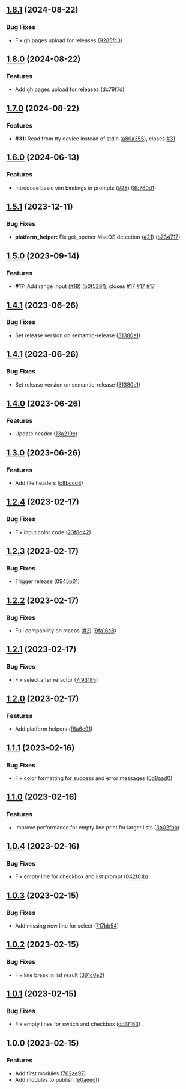 ## [1.8.1](https://github.com/timo-reymann/bash-tui-toolkit/compare/1.8.0...1.8.1) (2024-08-22)


### Bug Fixes

* Fix gh pages upload for releases ([9285fc3](https://github.com/timo-reymann/bash-tui-toolkit/commit/9285fc38c068e4bae57490fd0ecc2c692826d80f))

## [1.8.0](https://github.com/timo-reymann/bash-tui-toolkit/compare/1.7.0...1.8.0) (2024-08-22)


### Features

* Add gh pages upload for releases ([dc79f7d](https://github.com/timo-reymann/bash-tui-toolkit/commit/dc79f7d59a23da3cb960a9a8377a1aad945eeb5e))

## [1.7.0](https://github.com/timo-reymann/bash-tui-toolkit/compare/1.6.0...1.7.0) (2024-08-22)


### Features

* **#31:** Read from tty device instead of stdin ([a80a355](https://github.com/timo-reymann/bash-tui-toolkit/commit/a80a3557e46177feebf6780928647c1e204615f8)), closes [#31](https://github.com/timo-reymann/bash-tui-toolkit/issues/31)

## [1.6.0](https://github.com/timo-reymann/bash-tui-toolkit/compare/1.5.1...1.6.0) (2024-06-13)


### Features

* Introduce basic vim bindings in prompts ([#28](https://github.com/timo-reymann/bash-tui-toolkit/issues/28)) ([8b760d1](https://github.com/timo-reymann/bash-tui-toolkit/commit/8b760d13baab43e8f1d7e2b09d622b759b6acaf2))

## [1.5.1](https://github.com/timo-reymann/bash-tui-toolkit/compare/1.5.0...1.5.1) (2023-12-11)


### Bug Fixes

* **platform_helper:** Fix get_opener MacOS detection ([#21](https://github.com/timo-reymann/bash-tui-toolkit/issues/21)) ([b734717](https://github.com/timo-reymann/bash-tui-toolkit/commit/b7347175fe9deec9bd1aa0a27cdaec339c5597c9))

## [1.5.0](https://github.com/timo-reymann/bash-tui-toolkit/compare/1.4.1...1.5.0) (2023-09-14)


### Features

* **#17:** Add range input ([#18](https://github.com/timo-reymann/bash-tui-toolkit/issues/18)) ([b0f528f](https://github.com/timo-reymann/bash-tui-toolkit/commit/b0f528ff1642083415e5fe3df8607671b9212b01)), closes [#17](https://github.com/timo-reymann/bash-tui-toolkit/issues/17) [#17](https://github.com/timo-reymann/bash-tui-toolkit/issues/17) [#17](https://github.com/timo-reymann/bash-tui-toolkit/issues/17)

## [1.4.1](https://github.com/timo-reymann/bash-tui-toolkit/compare/1.4.0...1.4.1) (2023-06-26)


### Bug Fixes

* Set release version on semantic-release ([31380e1](https://github.com/timo-reymann/bash-tui-toolkit/commit/31380e1205c3265600af0dd0f10b544dc7bad879))

## [1.4.1](https://github.com/timo-reymann/bash-tui-toolkit/compare/1.4.0...1.4.1) (2023-06-26)


### Bug Fixes

* Set release version on semantic-release ([31380e1](https://github.com/timo-reymann/bash-tui-toolkit/commit/31380e1205c3265600af0dd0f10b544dc7bad879))

## [1.4.0](https://github.com/timo-reymann/bash-tui-toolkit/compare/1.3.0...1.4.0) (2023-06-26)


### Features

* Update header ([13a219e](https://github.com/timo-reymann/bash-tui-toolkit/commit/13a219e77245906661419424a60c3c8c736416e1))

## [1.3.0](https://github.com/timo-reymann/bash-tui-toolkit/compare/1.2.4...1.3.0) (2023-06-26)


### Features

* Add file headers ([c8bccd8](https://github.com/timo-reymann/bash-tui-toolkit/commit/c8bccd8ab01ecab8711685cb396736a2b61d24b9))

## [1.2.4](https://github.com/timo-reymann/bash-tui-toolkit/compare/1.2.3...1.2.4) (2023-02-17)


### Bug Fixes

* Fix input color code ([23f8d42](https://github.com/timo-reymann/bash-tui-toolkit/commit/23f8d428981dcc57d1769d020e842e94df7902b7))

## [1.2.3](https://github.com/timo-reymann/bash-tui-toolkit/compare/1.2.2...1.2.3) (2023-02-17)


### Bug Fixes

* Trigger release ([0945b01](https://github.com/timo-reymann/bash-tui-toolkit/commit/0945b01e1bea73c9063f903e8e4adc3632a023c5))

## [1.2.2](https://github.com/timo-reymann/bash-tui-toolkit/compare/1.2.1...1.2.2) (2023-02-17)


### Bug Fixes

* Full compability on macos ([#2](https://github.com/timo-reymann/bash-tui-toolkit/issues/2)) ([9fa16c8](https://github.com/timo-reymann/bash-tui-toolkit/commit/9fa16c82957b58c72b575a40a055e0e5048f72bf))

## [1.2.1](https://github.com/timo-reymann/bash-tui-toolkit/compare/1.2.0...1.2.1) (2023-02-17)


### Bug Fixes

* Fix select after refactor ([7f93185](https://github.com/timo-reymann/bash-tui-toolkit/commit/7f931855a5ddd07ffa35e51c61f9f6263637f073))

## [1.2.0](https://github.com/timo-reymann/bash-tui-toolkit/compare/1.1.1...1.2.0) (2023-02-17)


### Features

* Add platform helpers ([f6a6e91](https://github.com/timo-reymann/bash-tui-toolkit/commit/f6a6e91d2f3dfd2aa1c4366b39ac8ea1de42e4c0))

## [1.1.1](https://github.com/timo-reymann/bash-tui-toolkit/compare/1.1.0...1.1.1) (2023-02-16)


### Bug Fixes

* Fix color formatting for success and error messages ([6d8aad0](https://github.com/timo-reymann/bash-tui-toolkit/commit/6d8aad022e329a0942e43e386cb34f2d458f4ac2))

## [1.1.0](https://github.com/timo-reymann/bash-tui-toolkit/compare/1.0.4...1.1.0) (2023-02-16)


### Features

* Improve performance for empty line print for larger lists ([3b02fbb](https://github.com/timo-reymann/bash-tui-toolkit/commit/3b02fbb91164b807ac84ed6e956cdcad4c8d3c08))

## [1.0.4](https://github.com/timo-reymann/bash-tui-toolkit/compare/1.0.3...1.0.4) (2023-02-16)


### Bug Fixes

* Fix empty line for checkbox and list prompt ([042f01b](https://github.com/timo-reymann/bash-tui-toolkit/commit/042f01bd0b25db94ed4c83b64a91439e295e4445))

## [1.0.3](https://github.com/timo-reymann/bash-tui-toolkit/compare/1.0.2...1.0.3) (2023-02-15)


### Bug Fixes

* Add missing new line for select ([717bb54](https://github.com/timo-reymann/bash-tui-toolkit/commit/717bb546a0759174d115f0f7abd9f88dda06294c))

## [1.0.2](https://github.com/timo-reymann/bash-tui-toolkit/compare/1.0.1...1.0.2) (2023-02-15)


### Bug Fixes

* Fix line break in list result ([391c0e2](https://github.com/timo-reymann/bash-tui-toolkit/commit/391c0e2a9672e1eefba9883b307bd6d87dacddf5))

## [1.0.1](https://github.com/timo-reymann/bash-tui-toolkit/compare/1.0.0...1.0.1) (2023-02-15)


### Bug Fixes

* Fix empty lines for switch and checkbox ([dd3f163](https://github.com/timo-reymann/bash-tui-toolkit/commit/dd3f163e276f7fb94492ffe2afc3dda43aa7b192))

## 1.0.0 (2023-02-15)


### Features

* Add first modules ([762ae97](https://github.com/timo-reymann/bash-tui-toolkit/commit/762ae97a36f5dc5fbc28e35a1b92fcc1914697a1))
* Add modules to publish ([e0aeedf](https://github.com/timo-reymann/bash-tui-toolkit/commit/e0aeedf1904d87770c6eece1c68ed078622e0ca0))

